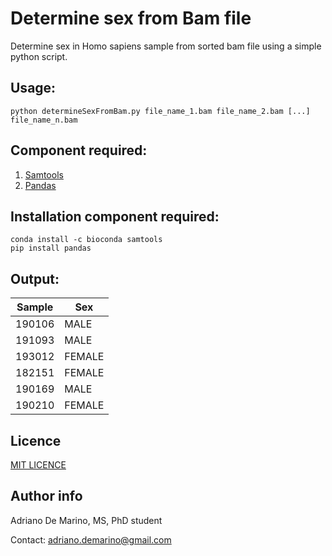 # Determine sex from Bam file
Determine sex in Homo sapiens sample from sorted bam file using a simple python script.

## Usage:
```
python determineSexFromBam.py file_name_1.bam file_name_2.bam [...] file_name_n.bam
```

## Component required:
1. [Samtools](http://www.htslib.org/) 
2. [Pandas](https://pandas.pydata.org/) 

## Installation component required:
```
conda install -c bioconda samtools
pip install pandas
```

## Output:

|	Sample	|	Sex	|
| ---  | ---  |
|	190106	|	MALE	|
|	191093	|	MALE	|
|	193012	|	FEMALE	|
|	182151	|	FEMALE	|
|	190169	|	MALE	|
|	190210	|	FEMALE	|

## Licence

[MIT LICENCE](https://github.com/adrianodemarino/Determine_sex_from_bam/blob/master/LICENSE.md)

## Author info

Adriano De Marino, MS, PhD student

Contact: <adriano.demarino@gmail.com>
